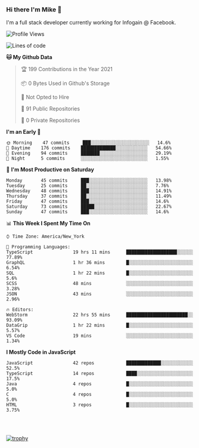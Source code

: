 ### Hi there I'm Mike 👋
I'm a full stack developer currently working for Infogain @ Facebook.

<!--START_SECTION:waka-->
![Profile Views](http://img.shields.io/badge/Profile%20Views-0-blue)

![Lines of code](https://img.shields.io/badge/From%20Hello%20World%20I%27ve%20Written-1.2%20million%20lines%20of%20code-blue)

**🐱 My Github Data** 

> 🏆 199 Contributions in the Year 2021
 > 
> 📦 0 Bytes Used in Github's Storage 
 > 
> 🚫 Not Opted to Hire
 > 
> 📜 91 Public Repositories 
 > 
> 🔑 0 Private Repositories  
 > 
**I'm an Early 🐤** 

```text
🌞 Morning    47 commits     ███░░░░░░░░░░░░░░░░░░░░░░   14.6% 
🌆 Daytime    176 commits    █████████████░░░░░░░░░░░░   54.66% 
🌃 Evening    94 commits     ███████░░░░░░░░░░░░░░░░░░   29.19% 
🌙 Night      5 commits      ░░░░░░░░░░░░░░░░░░░░░░░░░   1.55%

```
📅 **I'm Most Productive on Saturday** 

```text
Monday       45 commits     ███░░░░░░░░░░░░░░░░░░░░░░   13.98% 
Tuesday      25 commits     ██░░░░░░░░░░░░░░░░░░░░░░░   7.76% 
Wednesday    48 commits     ███░░░░░░░░░░░░░░░░░░░░░░   14.91% 
Thursday     37 commits     ██░░░░░░░░░░░░░░░░░░░░░░░   11.49% 
Friday       47 commits     ███░░░░░░░░░░░░░░░░░░░░░░   14.6% 
Saturday     73 commits     █████░░░░░░░░░░░░░░░░░░░░   22.67% 
Sunday       47 commits     ███░░░░░░░░░░░░░░░░░░░░░░   14.6%

```


📊 **This Week I Spent My Time On** 

```text
⌚︎ Time Zone: America/New_York

💬 Programming Languages: 
TypeScript               19 hrs 11 mins      ███████████████████░░░░░░   77.89% 
GraphQL                  1 hr 36 mins        █░░░░░░░░░░░░░░░░░░░░░░░░   6.54% 
SQL                      1 hr 22 mins        █░░░░░░░░░░░░░░░░░░░░░░░░   5.6% 
SCSS                     48 mins             ░░░░░░░░░░░░░░░░░░░░░░░░░   3.28% 
JSON                     43 mins             ░░░░░░░░░░░░░░░░░░░░░░░░░   2.96%

🔥 Editors: 
WebStorm                 22 hrs 55 mins      ███████████████████████░░   93.09% 
DataGrip                 1 hr 22 mins        █░░░░░░░░░░░░░░░░░░░░░░░░   5.57% 
VS Code                  19 mins             ░░░░░░░░░░░░░░░░░░░░░░░░░   1.34%

```

**I Mostly Code in JavaScript** 

```text
JavaScript               42 repos            █████████████░░░░░░░░░░░░   52.5% 
TypeScript               14 repos            ████░░░░░░░░░░░░░░░░░░░░░   17.5% 
Java                     4 repos             █░░░░░░░░░░░░░░░░░░░░░░░░   5.0% 
C                        4 repos             █░░░░░░░░░░░░░░░░░░░░░░░░   5.0% 
HTML                     3 repos             █░░░░░░░░░░░░░░░░░░░░░░░░   3.75%

```



<!--END_SECTION:waka-->

##### &nbsp;
[![trophy](https://github-profile-trophy.vercel.app/?username=uptonm&theme=dracula)](https://github.com/ryo-ma/github-profile-trophy)
